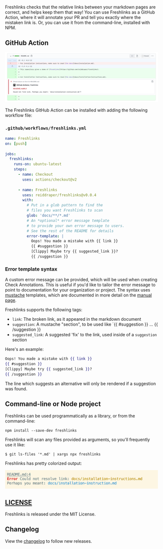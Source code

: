 Freshlinks checks that the relative links between your markdown pages are correct, and helps keep them that way! You can use Freshlinks as a GitHub Action, where it will annotate your PR and tell you exactly where the mistaken link is. Or, you can use it from the command-line, installed with NPM.

## GitHub Action

<img src="img/freshlinks-github-action-screenshot.png" alt="Freshlinks GitHub Action screenshot" width="800"/>

The Freshlinks GitHub Action can be installed with adding the following workflow file:

### `.github/workflows/freshlinks.yml`

```yml
name: Freshlinks
on: [push]

jobs:
  freshlinks:
    runs-on: ubuntu-latest
    steps:
      - name: Checkout
        uses: actions/checkout@v2

      - name: Freshlinks
        uses: reiddraper/freshlinks@v0.0.4
        with:
          # Put in a glob pattern to find the
          # files you want Freshlinks to scan
          glob: 'docs/**/*.md'
          # An *optional* error message template
          # to provide your own error message to users.
          # See the rest of the README for details
          error-template: |
            Oops! You made a mistake with {{ link }}
            {{ #suggestion }}
            [Clippy] Maybe try {{ suggested_link }}?
            {{ /suggestion }}
```

### Error template syntax

A custom error message can be provided, which will be used when creating Check Annotations. This is useful if you'd like to tailor the error message to point to documentation for your organization or project.
The syntax uses [mustache](https://mustache.github.io/) templates, which are documented in more detail on the [manual page](https://mustache.github.io/mustache.5.html).

Freshlinks supports the following tags:

- `link`: The broken link, as it appeared in the markdown document
- `suggestion`: A mustache "section", to be used like `{{ #suggestion }} ... {{ /suggestion }}
- `suggested_link`: A suggested 'fix' to the link, used inside of a `suggestion` section

Here's an example:

```mustache
Oops! You made a mistake with {{ link }}
{{ #suggestion }}
[Clippy] Maybe try {{ suggested_link }}?
{{ /suggestion }}
```

The line which suggests an alternative will only be rendered if a suggestion was found.

## Command-line or Node project

Freshlinks can be used programmatically as a library, or from the command-line:

```shell
npm install --save-dev freshlinks
```

Freshlinks will scan any files provided as arguments, so you'll frequently use it like:

```
$ git ls-files '*.md' | xargs npx freshlinks
```

Freshlinks has pretty colorized output:

<img src="img/freshlinks-cli-output.png" alt="Freshlinks command-line output" width="600"/>

## [LICENSE](LICENSE)

Freshlinks is released under the MIT License.

## Changelog

View the [changelog](CHANGELOG.md) to follow new releases.